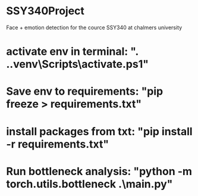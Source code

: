 # SSY340Project
Face + emotion detection for the cource SSY340 at chalmers university

# activate env in terminal: ". .\.venv\Scripts\activate.ps1"
# Save env to requirements: "pip freeze > requirements.txt"
# install packages from txt: "pip install -r requirements.txt"
# Run bottleneck analysis: "python -m torch.utils.bottleneck .\main.py"